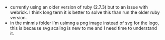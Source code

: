 - currently using an older version of ruby (2.7.3) but to an issue with webrick. I think long term it is better to solve this than run the older ruby version. 
- in the minmis folder I'm usimng a png image instead of svg for the logo, this is because svg scaling is new to me and I need time to understand it.